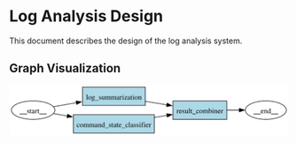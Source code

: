 # Log Analysis Design

This document describes the design of the log analysis system.

## Graph Visualization

![Log Analysis Graph](graph.svg)
